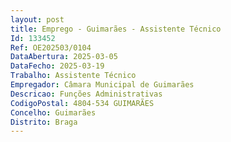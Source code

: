 ```yaml
--- 
layout: post
title: Emprego - Guimarães - Assistente Técnico
Id: 133452
Ref: OE202503/0104
DataAbertura: 2025-03-05
DataFecho: 2025-03-19
Trabalho: Assistente Técnico
Empregador: Câmara Municipal de Guimarães
Descricao: Funções Administrativas
CodigoPostal: 4804-534 GUIMARÃES
Concelho: Guimarães
Distrito: Braga
--- 
```

